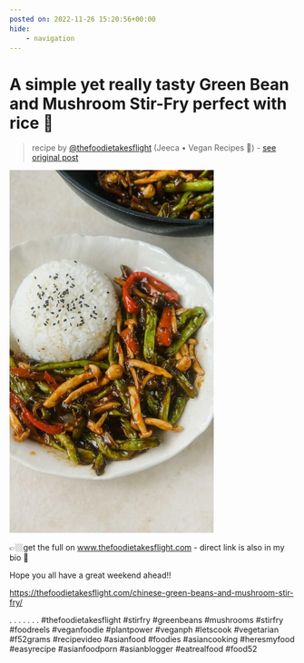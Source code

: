 ```yaml
---
posted on: 2022-11-26 15:20:56+00:00
hide:
    - navigation
---
```


# A simple yet really tasty Green Bean and Mushroom Stir-Fry perfect with rice 🍚 

> recipe by [@thefoodietakesflight](https://www.instagram.com/thefoodietakesflight/) 
(Jeeca • Vegan Recipes 🥢) - [see original post](https://instagram.com/p/Clbc5-mpcFs)

![](../img/thefoodietakesflight_26-11-2022_1511.png)


👉🏼get the full on www.thefoodietakesflight.com - direct link is also in my bio 🥢

Hope you all have a great weekend ahead!!

https://thefoodietakesflight.com/chinese-green-beans-and-mushroom-stir-fry/

.
.
.
.
.
.
.
\#thefoodietakesflight \#stirfry \#greenbeans \#mushrooms \#stirfry \#foodreels \#veganfoodie \#plantpower \#veganph \#letscook \#vegetarian \#f52grams \#recipevideo \#asianfood \#foodies \#asiancooking \#heresmyfood \#easyrecipe \#asianfoodporn \#asianblogger \#eatrealfood \#food52 